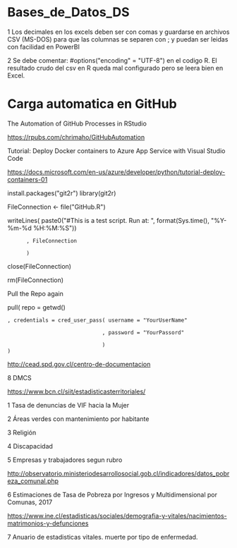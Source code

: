 # Bases_de_Datos_DS

1 Los decimales en los excels deben ser con comas y guardarse en archivos CSV (MS-DOS) para que 
las columnas se separen con ; y puedan ser leidas con facilidad en PowerBI

2 Se debe comentar: #options("encoding" = "UTF-8") en el codigo R. El resultado crudo del csv 
en R queda mal configurado pero se leera bien en Excel.

# Carga automatica en GitHub

The Automation of GitHub Processes in RStudio

https://rpubs.com/chrimaho/GitHubAutomation

Tutorial: Deploy Docker containers to Azure App Service with Visual Studio Code

https://docs.microsoft.com/en-us/azure/developer/python/tutorial-deploy-containers-01


install.packages("git2r")
library(git2r)

FileConnection <- file("GitHub.R")

writeLines( paste0("#This is a test script. Run at: ", format(Sys.time(), "%Y-%m-%d %H:%M:%S"))

          , FileConnection
          
          )
          
close(FileConnection)

rm(FileConnection)

Pull the Repo again

pull( repo = getwd()

    , credentials = cred_user_pass( username = "YourUserName" 
    
                                  , password = "YourPassord"  
                                  
                                  )                           
    )


<!---
https://rpubs.com/chrimaho/GitHubAutomation
% ![](mongodb.png)
-->
http://cead.spd.gov.cl/centro-de-documentacion

8 DMCS

https://www.bcn.cl/siit/estadisticasterritoriales/

1 Tasa de denuncias de VIF hacia la Mujer

2 Áreas verdes con mantenimiento por habitante

3 Religión

4 Discapacidad

5 Empresas y trabajadores segun rubro

http://observatorio.ministeriodesarrollosocial.gob.cl/indicadores/datos_pobreza_comunal.php

6 Estimaciones de Tasa de Pobreza por Ingresos y Multidimensional por Comunas, 2017

https://www.ine.cl/estadisticas/sociales/demografia-y-vitales/nacimientos-matrimonios-y-defunciones

7 Anuario de estadisticas vitales. muerte por tipo de enfermedad.

